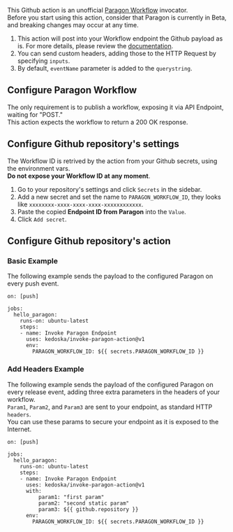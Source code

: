 This Github action is an unofficial [Paragon Workflow](https://www.useparagon.com/) invocator.<br />
Before you start using this action, consider that Paragon is currently in Beta, and breaking changes may occur at any time.

1. This action will post into your Workflow endpoint the Github payload as is. For more details, please review the [documentation](https://developer.github.com/v3/activity/events/types/).
2. You can send custom headers, adding those to the HTTP Request by specifying `inputs`.
3. By default, `eventName` parameter is added to the `querystring`.

## Configure Paragon Workflow
The only requirement is to publish a workflow, exposing it via API Endpoint, waiting for "POST." <br />
This action expects the workflow to return a 200 OK response.

## Configure Github repository's settings
The Workflow ID is retrived by the action from your Github secrets, using the environment vars. <br />
**Do not expose your Workflow ID at any moment**.

1. Go to your repository's settings and click `Secrets` in the sidebar.
2. Add a new secret and set the name to `PARAGON_WORKFLOW_ID`, they looks like `xxxxxxxx-xxxx-xxxx-xxxx-xxxxxxxxxxxx`.
3. Paste the copied **Endpoint ID from Paragon** into the `Value`.
4. Click `Add secret`.

## Configure Github repository's action

### Basic Example

The following example sends the payload to the configured Paragon on every push event.

```
on: [push]

jobs:
  hello_paragon:
    runs-on: ubuntu-latest
    steps:
    - name: Invoke Paragon Endpoint
      uses: kedoska/invoke-paragon-action@v1
      env:
        PARAGON_WORKFLOW_ID: ${{ secrets.PARAGON_WORKFLOW_ID }}
```

### Add Headers Example

The following example sends the payload of the configured Paragon on every release event, adding three extra parameters in the headers of your workflow.<br />
`Param1`, `Param2`, and `Param3` are sent to your endpoint, as standard HTTP `headers`.<br />
You can use these params to secure your endpoint as it is exposed to the Internet.

```
on: [push]

jobs:
  hello_paragon:
    runs-on: ubuntu-latest
    steps:
    - name: Invoke Paragon Endpoint
      uses: kedoska/invoke-paragon-action@v1
      with:
          param1: "first param"
          param2: "second static param"
          param3: ${{ github.repository }}
      env:
        PARAGON_WORKFLOW_ID: ${{ secrets.PARAGON_WORKFLOW_ID }}
```
